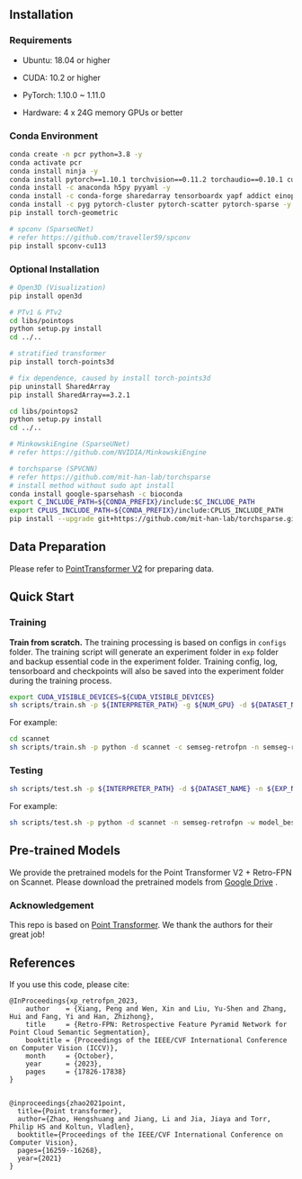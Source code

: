 ## Installation

### Requirements

- Ubuntu: 18.04 or higher

- CUDA: 10.2 or higher

- PyTorch: 1.10.0 ~ 1.11.0

- Hardware: 4 x 24G memory GPUs or better

### Conda Environment

```bash
conda create -n pcr python=3.8 -y
conda activate pcr
conda install ninja -y
conda install pytorch==1.10.1 torchvision==0.11.2 torchaudio==0.10.1 cudatoolkit=11.3 -c pytorch -c conda-forge -y
conda install -c anaconda h5py pyyaml -y
conda install -c conda-forge sharedarray tensorboardx yapf addict einops scipy plyfile termcolor timm -y
conda install -c pyg pytorch-cluster pytorch-scatter pytorch-sparse -y
pip install torch-geometric

# spconv (SparseUNet)
# refer https://github.com/traveller59/spconv
pip install spconv-cu113
```

### Optional Installation

```bash
# Open3D (Visualization)
pip install open3d

# PTv1 & PTv2
cd libs/pointops
python setup.py install
cd ../..

# stratified transformer
pip install torch-points3d

# fix dependence, caused by install torch-points3d 
pip uninstall SharedArray
pip install SharedArray==3.2.1

cd libs/pointops2
python setup.py install
cd ../..

# MinkowskiEngine (SparseUNet)
# refer https://github.com/NVIDIA/MinkowskiEngine

# torchsparse (SPVCNN)
# refer https://github.com/mit-han-lab/torchsparse
# install method without sudo apt install
conda install google-sparsehash -c bioconda
export C_INCLUDE_PATH=${CONDA_PREFIX}/include:$C_INCLUDE_PATH
export CPLUS_INCLUDE_PATH=${CONDA_PREFIX}/include:CPLUS_INCLUDE_PATH
pip install --upgrade git+https://github.com/mit-han-lab/torchsparse.git
```

## Data Preparation

Please refer to [PointTransformer V2](https://github.com/Pointcept/PointTransformerV2) for preparing data.

## Quick Start

### Training

**Train from scratch.** The training processing is based on configs in `configs` folder. 
The training script will generate an experiment folder in `exp` folder and backup essential code in the experiment folder.
Training config, log, tensorboard and checkpoints will also be saved into the experiment folder during the training process.

```bash
export CUDA_VISIBLE_DEVICES=${CUDA_VISIBLE_DEVICES}
sh scripts/train.sh -p ${INTERPRETER_PATH} -g ${NUM_GPU} -d ${DATASET_NAME} -c ${CONFIG_NAME} -n ${EXP_NAME}
```

For example:

```bash
cd scannet
sh scripts/train.sh -p python -d scannet -c semseg-retrofpn -n semseg-retrofpn
```

### Testing

```bash
sh scripts/test.sh -p ${INTERPRETER_PATH} -d ${DATASET_NAME} -n ${EXP_NAME} -w ${CHECKPOINT_NAME}
```

For example:

```bash
sh scripts/test.sh -p python -d scannet -n semseg-retrofpn -w model_best
```

## Pre-trained Models

We provide the pretrained models for the Point Transformer V2 +  Retro-FPN on Scannet. Please download the pretrained models from [Google Drive](https://drive.google.com/drive/folders/1wmtZIGlMFYZQ_zY7ghgNDFyB_PDXDa1P?usp=sharing) .

### Acknowledgement
This repo is based on [Point Transformer](https://github.com/POSTECH-CVLab/point-transformer). We thank the authors for their great job!


## References

If you use this code, please cite:
```
@InProceedings{xp_retrofpn_2023,
    author    = {Xiang, Peng and Wen, Xin and Liu, Yu-Shen and Zhang, Hui and Fang, Yi and Han, Zhizhong},
    title     = {Retro-FPN: Retrospective Feature Pyramid Network for Point Cloud Semantic Segmentation},
    booktitle = {Proceedings of the IEEE/CVF International Conference on Computer Vision (ICCV)},
    month     = {October},
    year      = {2023},
    pages     = {17826-17838}
}


@inproceedings{zhao2021point,
  title={Point transformer},
  author={Zhao, Hengshuang and Jiang, Li and Jia, Jiaya and Torr, Philip HS and Koltun, Vladlen},
  booktitle={Proceedings of the IEEE/CVF International Conference on Computer Vision},
  pages={16259--16268},
  year={2021}
}
```
